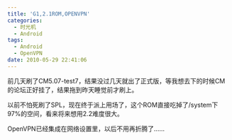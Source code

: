 ```yaml
---
title: 'G1,2.1ROM,OPENVPN'
categories:
  - 时光机
  - Android
tags:
  - Android
  - OpenVPN
date: 2010-05-29 22:41:06
---
```


前几天刷了CM5.07-test7，结果没过几天就出了正式版，等我想去下的时候CM的论坛正好挂了，结果拖到昨天睡觉前才刷上。

以前不怕死刷了SPL，现在终于派上用场了，这个ROM直接吃掉了/system下97%的空间，看来将来想用2.2难度很大。

OpenVPN已经集成在网络设置里，以后不用再折腾了……
